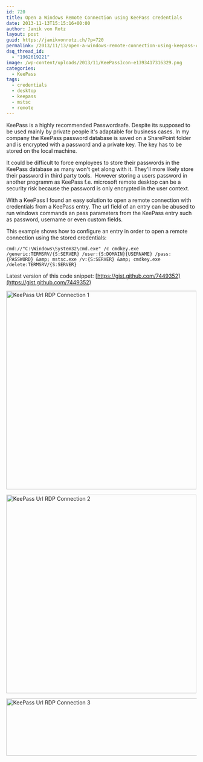 ```yaml
---
id: 720
title: Open a Windows Remote Connection using KeePass credentials
date: 2013-11-13T15:15:16+00:00
author: Janik von Rotz
layout: post
guid: https://janikvonrotz.ch/?p=720
permalink: /2013/11/13/open-a-windows-remote-connection-using-keepass-credentials/
dsq_thread_id:
  - "1962619221"
image: /wp-content/uploads/2013/11/KeePassIcon-e1393417316329.png
categories:
  - KeePass
tags:
  - credentials
  - desktop
  - keepass
  - mstsc
  - remote
---
```

KeePass is a highly recommended Passwordsafe. Despite its supposed to be used mainly by private people it's adaptable for business cases. In my company the KeePass password database is saved on a SharePoint folder and is encrypted with a password and a private key. The key has to be stored on the local machine.

It could be difficult to force employees to store their passwords in the KeePass database as many won't get along with it. They'll more likely store their password in third party tools. 
However storing a users password in another programm as KeePass f.e. microsoft remote desktop can be a security risk because the password is only encrypted in the user context.
<!--more-->
With a KeePass I found an easy solution to open a remote connection with credentials from a KeePass entry. The url field of an entry can be abused to run windows commands an pass parameters from  the KeePass entry such as password, username or even custom fields.

This example shows how to configure an entry in order to open a remote connection using the stored credentials:

```
cmd://"C:\Windows\System32\cmd.exe" /c cmdkey.exe /generic:TERMSRV/{S:SERVER} /user:{S:DOMAIN}{USERNAME} /pass:{PASSWORD} &amp; mstsc.exe /v:{S:SERVER} &amp; cmdkey.exe /delete:TERMSRV/{S:SERVER}
```

Latest version of this code snippet: [https://gist.github.com/7449352](https://gist.github.com/7449352)

<a href="https://janikvonrotz.ch/wp-content/uploads/2013/11/KeePass-Url-RDP-Connection-1.png"><img class="aligncenter size-full wp-image-722" alt="KeePass Url RDP Connection 1" src="https://janikvonrotz.ch/wp-content/uploads/2013/11/KeePass-Url-RDP-Connection-1.png" width="503" height="524" /></a>

<a href="https://janikvonrotz.ch/wp-content/uploads/2013/11/KeePass-Url-RDP-Connection-2.png"><img class="aligncenter size-full wp-image-723" alt="KeePass Url RDP Connection 2" src="https://janikvonrotz.ch/wp-content/uploads/2013/11/KeePass-Url-RDP-Connection-2.png" width="503" height="524" /></a>

<a href="https://janikvonrotz.ch/wp-content/uploads/2013/11/KeePass-Url-RDP-Connection-3.png"><img class="aligncenter size-full wp-image-724" alt="KeePass Url RDP Connection 3" src="https://janikvonrotz.ch/wp-content/uploads/2013/11/KeePass-Url-RDP-Connection-3.png" width="602" height="151" /></a>